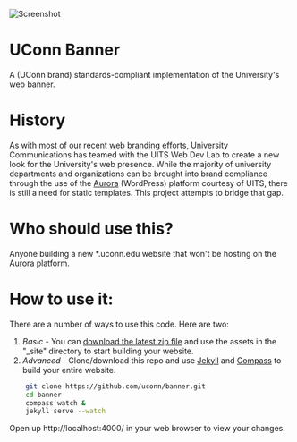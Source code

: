 ![Screenshot](http://brand.uconn.edu/sites/default/files/web-page-content-align.png)


UConn Banner
=================

A (UConn brand) standards-compliant implementation of the University's web banner. 


History
=====

As with most of our recent [web branding](http://brand.uconn.edu/standards/web/) efforts, University Communications has teamed with the UITS Web Dev Lab to create a new look for the University's web presence. While the majority of university departments and organizations can be brought into brand compliance through the use of the [Aurora](http://aurora.uconn.edu/) (WordPress) platform courtesy of UITS, there is still a need for static templates. This project attempts to bridge that gap.

Who should use this?
=================

Anyone building a new *.uconn.edu website that won't be hosting on the Aurora platform. 


How to use it:
==============

There are a number of ways to use this code. Here are two:

1. *Basic* - You can [download the latest zip file](https://github.com/uconn/banner/archive/master.zip) and use the assets in the "_site" directory to start building your website.
2. *Advanced* - Clone/download this repo and use [Jekyll](http://jekyllrb.com/) and [Compass](http://compass-style.org/) to build your entire website.

```bash
	git clone https://github.com/uconn/banner.git
	cd banner
	compass watch &
	jekyll serve --watch
```
Open up http://localhost:4000/ in your web browser to view your changes.

